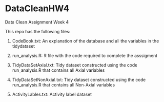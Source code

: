 # DataCleanHW4
Data Clean Assignment Week 4

This repo has the following files:

1. CodeBook.txt: An explanation of the database and all the variables in the tidydataset

2. run_analysis.R: R file with the code required to complete the asssigment

3. TidyDataSetAxial.txt: Tidy dataset constructed using the code run_analysis.R that contains all Axial variables

4. TidyDataSetNonAxial.txt: Tidy dataset constructed using the code run_analysis.R that contains all Non-Axial variables

5. ActivityLables.txt: Activity label dataset
